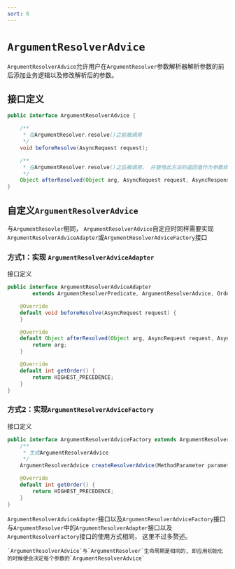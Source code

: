 ```yaml
---
sort: 6
---
```


# `ArgumentResolverAdvice`

`ArgumentResolverAdvice`允许用户在`ArgumentResolver`参数解析器解析参数的前后添加业务逻辑以及修改解析后的参数。

## 接口定义

```java
public interface ArgumentResolverAdvice {

    /**
     * 在ArgumentResolver.resolve()之前被调用
     */
    void beforeResolve(AsyncRequest request);

    /**
     * 在ArgumentResolver.resolve()之后被调用， 并使用此方法的返回值作为参数绑定到对应的Controller参数上
     */
    Object afterResolved(Object arg, AsyncRequest request, AsyncResponse response);
}
```

## 自定义`ArgumentResolverAdvice`

与`ArgumentResovler`相同， `ArgumentResolverAdvice`自定应时同样需要实现`ArgumentResolverAdviceAdapter`或`ArgumentResolverAdviceFactory`接口

### 方式1：实现 `ArgumentResolverAdviceAdapter`

接口定义

```java
public interface ArgumentResolverAdviceAdapter
        extends ArgumentResolverPredicate, ArgumentResolverAdvice, Ordered {

    @Override
    default void beforeResolve(AsyncRequest request) {
    }

    @Override
    default Object afterResolved(Object arg, AsyncRequest request, AsyncResponse response) {
        return arg;
    }

    @Override
    default int getOrder() {
        return HIGHEST_PRECEDENCE;
    }
}
```

### 方式2：实现`ArgumentResolverAdviceFactory`

接口定义

```java
public interface ArgumentResolverAdviceFactory extends ArgumentResolverPredicate, Ordered {
    /**
     * 生成ArgumentResolverAdvice
     */
    ArgumentResolverAdvice createResolverAdvice(MethodParameter parameter, ArgumentResolver resolver);

    @Override
    default int getOrder() {
        return HIGHEST_PRECEDENCE;
    }
}
```

`ArgumentResolverAdviceAdapter`接口以及`ArgumentResolverAdviceFactory`接口与`ArgumentResolver`中的`ArgumentResolverAdapter`接口以及`ArgumentResolverFactory`接口的使用方式相同， 这里不过多赘述。

```note
`ArgumentResolverAdvice`与`ArgumentResolver`生命周期是相同的, 即应用初始化的时候便会决定每个参数的`ArgumentResolverAdvice`
```